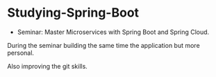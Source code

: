 # Studying-Spring-Boot

- Seminar: Master Microservices with Spring Boot and Spring Cloud.

 During the seminar building the same time the application but more personal.
 
 Also improving the git skills.
